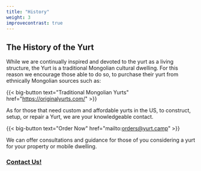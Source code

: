 ```yaml
---
title: "History"
weight: 3
improvecontrast: true
---
```


## The History of the Yurt

While we are continually inspired and devoted to the yurt as a living structure, the Yurt is a traditional Mongolian cultural dwelling. For this reason we encourage those able to do so, to purchase their yurt from ethnically Mongolian sources such as:

{{< big-button text="Traditional Mongolian Yurts" href="https://originalyurts.com/" >}}

As for those that need custom and affordable yurts in the US,  to construct, setup, or repair a Yurt, we are your knowledgeable contact.

{{< big-button text="Order Now" href="mailto:orders@yurt.camp" >}}

We can offer consultations and guidance for those of you considering a yurt for your property or mobile dwelling.  

### [Contact Us!](mailto:contact@yurt.camp)
